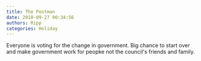 ```yaml
---
title: The Postman
date: 2018-09-27 00:34:56
authors: Ripp
categories: Holiday
---
```


 Everyone is voting for the change in government. Big chance to start over and make government work for peopke not the council's friends and family.